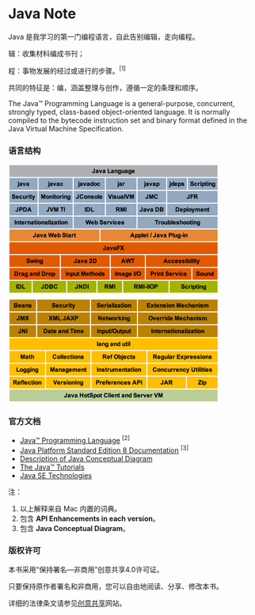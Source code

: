 # Java Note

Java 是我学习的第一门编程语言，自此告别编辑，走向编程。

辑：收集材料编成书刊；

程：事物发展的经过或进行的步骤。<sup>[1]</sup>

共同的特征是：编，涵盖整理与创作，遵循一定的条理和顺序。

The Java™ Programming Language is a general-purpose, concurrent, strongly typed, class-based object-oriented language. It is normally compiled to the bytecode instruction set and binary format defined in the Java Virtual Machine Specification.

### 语言结构

[![cover](/assets/img/doc/java/Java-Conceptual-Diagram-s.png)](/assets/img/doc/java/Java-Conceptual-Diagram.png)


### 官方文档

* [Java™ Programming Language](http://docs.oracle.com/javase/8/docs/technotes/guides/language/index.html) <sup>[2]</sup>
* [Java Platform Standard Edition 8 Documentation](http://docs.oracle.com/javase/8/docs/index.html) <sup>[3]</sup>
* [Description of Java Conceptual Diagram](http://docs.oracle.com/javase/8/docs/technotes/guides/desc_jdk_structure.html)
* [The Java™ Tutorials](http://docs.oracle.com/javase/tutorial/index.html)
* [Java SE Technologies](http://www.oracle.com/technetwork/java/javase/tech/index.html)

注：

1. 以上解释来自 Mac 内置的词典。
2. 包含 **API Enhancements in each version**。
3. 包含 **Java Conceptual Diagram**。



### 版权许可

本书采用“保持署名—非商用”创意共享4.0许可证。

只要保持原作者署名和非商用，您可以自由地阅读、分享、修改本书。

详细的法律条文请参见[创意共享](http://creativecommons.org/licenses/by-nc/4.0/)网站。
